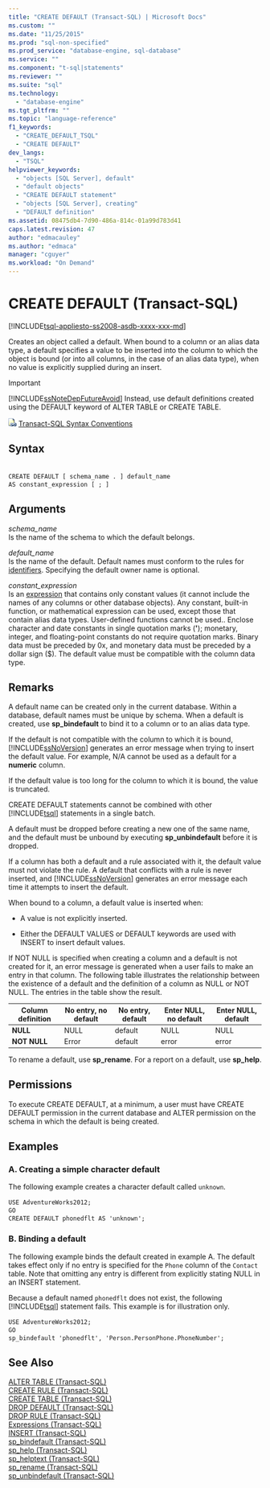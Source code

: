 ```yaml
---
title: "CREATE DEFAULT (Transact-SQL) | Microsoft Docs"
ms.custom: ""
ms.date: "11/25/2015"
ms.prod: "sql-non-specified"
ms.prod_service: "database-engine, sql-database"
ms.service: ""
ms.component: "t-sql|statements"
ms.reviewer: ""
ms.suite: "sql"
ms.technology: 
  - "database-engine"
ms.tgt_pltfrm: ""
ms.topic: "language-reference"
f1_keywords: 
  - "CREATE_DEFAULT_TSQL"
  - "CREATE DEFAULT"
dev_langs: 
  - "TSQL"
helpviewer_keywords: 
  - "objects [SQL Server], default"
  - "default objects"
  - "CREATE DEFAULT statement"
  - "objects [SQL Server], creating"
  - "DEFAULT definition"
ms.assetid: 08475db4-7d90-486a-814c-01a99d783d41
caps.latest.revision: 47
author: "edmacauley"
ms.author: "edmaca"
manager: "cguyer"
ms.workload: "On Demand"
---
```

# CREATE DEFAULT (Transact-SQL)
[!INCLUDE[tsql-appliesto-ss2008-asdb-xxxx-xxx-md](../../includes/tsql-appliesto-ss2008-asdb-xxxx-xxx-md.md)]

  Creates an object called a default. When bound to a column or an alias data type, a default specifies a value to be inserted into the column to which the object is bound (or into all columns, in the case of an alias data type), when no value is explicitly supplied during an insert.  
  
> [!IMPORTANT]  
>  [!INCLUDE[ssNoteDepFutureAvoid](../../includes/ssnotedepfutureavoid-md.md)] Instead, use default definitions created using the DEFAULT keyword of ALTER TABLE or CREATE TABLE.  
  
 ![Topic link icon](../../database-engine/configure-windows/media/topic-link.gif "Topic link icon") [Transact-SQL Syntax Conventions](../../t-sql/language-elements/transact-sql-syntax-conventions-transact-sql.md)  
  
## Syntax  
  
```  
  
CREATE DEFAULT [ schema_name . ] default_name   
AS constant_expression [ ; ]  
```  
  
## Arguments  
 *schema_name*  
 Is the name of the schema to which the default belongs.  
  
 *default_name*  
 Is the name of the default. Default names must conform to the rules for [identifiers](../../relational-databases/databases/database-identifiers.md). Specifying the default owner name is optional.  
  
 *constant_expression*  
 Is an [expression](../../t-sql/language-elements/expressions-transact-sql.md) that contains only constant values (it cannot include the names of any columns or other database objects). Any constant, built-in function, or mathematical expression can be used, except those that contain alias data types. User-defined functions cannot be used.. Enclose character and date constants in single quotation marks (**'**); monetary, integer, and floating-point constants do not require quotation marks. Binary data must be preceded by 0x, and monetary data must be preceded by a dollar sign ($). The default value must be compatible with the column data type.  
  
## Remarks  
 A default name can be created only in the current database. Within a database, default names must be unique by schema. When a default is created, use **sp_bindefault** to bind it to a column or to an alias data type.  
  
 If the default is not compatible with the column to which it is bound, [!INCLUDE[ssNoVersion](../../includes/ssnoversion-md.md)] generates an error message when trying to insert the default value. For example, N/A cannot be used as a default for a **numeric** column.  
  
 If the default value is too long for the column to which it is bound, the value is truncated.  
  
 CREATE DEFAULT statements cannot be combined with other [!INCLUDE[tsql](../../includes/tsql-md.md)] statements in a single batch.  
  
 A default must be dropped before creating a new one of the same name, and the default must be unbound by executing **sp_unbindefault** before it is dropped.  
  
 If a column has both a default and a rule associated with it, the default value must not violate the rule. A default that conflicts with a rule is never inserted, and [!INCLUDE[ssNoVersion](../../includes/ssnoversion-md.md)] generates an error message each time it attempts to insert the default.  
  
 When bound to a column, a default value is inserted when:  
  
-   A value is not explicitly inserted.  
  
-   Either the DEFAULT VALUES or DEFAULT keywords are used with INSERT to insert default values.  
  
 If NOT NULL is specified when creating a column and a default is not created for it, an error message is generated when a user fails to make an entry in that column. The following table illustrates the relationship between the existence of a default and the definition of a column as NULL or NOT NULL. The entries in the table show the result.  
  
|Column definition|No entry, no default|No entry, default|Enter NULL, no default|Enter NULL, default|  
|-----------------------|--------------------------|-----------------------|----------------------------|-------------------------|  
|**NULL**|NULL|default|NULL|NULL|  
|**NOT NULL**|Error|default|error|error|  
  
 To rename a default, use **sp_rename**. For a report on a default, use **sp_help**.  
  
## Permissions  
 To execute CREATE DEFAULT, at a minimum, a user must have CREATE DEFAULT permission in the current database and ALTER permission on the schema in which the default is being created.  
  
## Examples  
  
### A. Creating a simple character default  
 The following example creates a character default called `unknown`.  
  
```tsql  
USE AdventureWorks2012;  
GO  
CREATE DEFAULT phonedflt AS 'unknown';  
```  
  
### B. Binding a default  
 The following example binds the default created in example A. The default takes effect only if no entry is specified for the `Phone` column of the `Contact` table. Note that omitting any entry is different from explicitly stating NULL in an INSERT statement.  
  
 Because a default named `phonedflt` does not exist, the following [!INCLUDE[tsql](../../includes/tsql-md.md)] statement fails. This example is for illustration only.  
  
```tsql  
USE AdventureWorks2012;  
GO  
sp_bindefault 'phonedflt', 'Person.PersonPhone.PhoneNumber';  
```  
  
## See Also  
 [ALTER TABLE &#40;Transact-SQL&#41;](../../t-sql/statements/alter-table-transact-sql.md)   
 [CREATE RULE &#40;Transact-SQL&#41;](../../t-sql/statements/create-rule-transact-sql.md)   
 [CREATE TABLE &#40;Transact-SQL&#41;](../../t-sql/statements/create-table-transact-sql.md)   
 [DROP DEFAULT &#40;Transact-SQL&#41;](../../t-sql/statements/drop-default-transact-sql.md)   
 [DROP RULE &#40;Transact-SQL&#41;](../../t-sql/statements/drop-rule-transact-sql.md)   
 [Expressions &#40;Transact-SQL&#41;](../../t-sql/language-elements/expressions-transact-sql.md)   
 [INSERT &#40;Transact-SQL&#41;](../../t-sql/statements/insert-transact-sql.md)   
 [sp_bindefault &#40;Transact-SQL&#41;](../../relational-databases/system-stored-procedures/sp-bindefault-transact-sql.md)   
 [sp_help &#40;Transact-SQL&#41;](../../relational-databases/system-stored-procedures/sp-help-transact-sql.md)   
 [sp_helptext &#40;Transact-SQL&#41;](../../relational-databases/system-stored-procedures/sp-helptext-transact-sql.md)   
 [sp_rename &#40;Transact-SQL&#41;](../../relational-databases/system-stored-procedures/sp-rename-transact-sql.md)   
 [sp_unbindefault &#40;Transact-SQL&#41;](../../relational-databases/system-stored-procedures/sp-unbindefault-transact-sql.md)  
  
  
